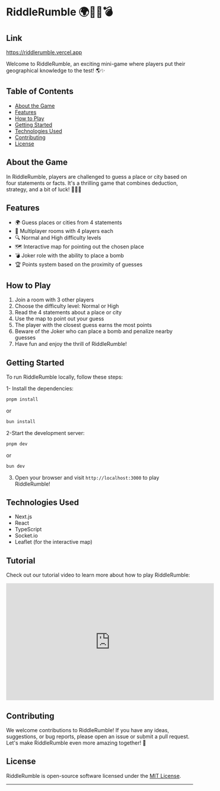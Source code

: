 # RiddleRumble 🌍🕵️‍♂️💣

## Link

https://riddlerumble.vercel.app

Welcome to RiddleRumble, an exciting mini-game where players put their geographical knowledge to the test! 🌎✨

## Table of Contents

- [About the Game](#about-the-game)
- [Features](#features)
- [How to Play](#how-to-play)
- [Getting Started](#getting-started)
- [Technologies Used](#technologies-used)
- [Contributing](#contributing)
- [License](#license)

## About the Game

In RiddleRumble, players are challenged to guess a place or city based on four statements or facts. It's a thrilling game that combines deduction, strategy, and a bit of luck! 🕵️‍♂️🌇

## Features

- 🌍 Guess places or cities from 4 statements
- 👥 Multiplayer rooms with 4 players each
- 🔍 Normal and High difficulty levels
- 🗺️ Interactive map for pointing out the chosen place
- 💣 Joker role with the ability to place a bomb
- 🏆 Points system based on the proximity of guesses

## How to Play

1. Join a room with 3 other players
2. Choose the difficulty level: Normal or High
3. Read the 4 statements about a place or city
4. Use the map to point out your guess
5. The player with the closest guess earns the most points
6. Beware of the Joker who can place a bomb and penalize nearby guesses
7. Have fun and enjoy the thrill of RiddleRumble!

## Getting Started

To run RiddleRumble locally, follow these steps:

1- Install the dependencies:
```sh
pnpm install 
```
or
```sh
bun install
```

2-Start the development server:
```sh
pnpm dev
```
or
```sh
bun dev
```

3. Open your browser and visit `http://localhost:3000` to play RiddleRumble!

## Technologies Used

- Next.js
- React
- TypeScript
- Socket.io
- Leaflet (for the interactive map)

## Tutorial

Check out our tutorial video to learn more about how to play RiddleRumble:

<iframe width="560" height="315" src="https://www.youtube.com/embed/your-video-id" frameborder="0" allowfullscreen></iframe>

## Contributing

We welcome contributions to RiddleRumble! If you have any ideas, suggestions, or bug reports, please open an issue or submit a pull request. Let's make RiddleRumble even more amazing together! 🙌

## License

RiddleRumble is open-source software licensed under the [MIT License](LICENSE).

---
